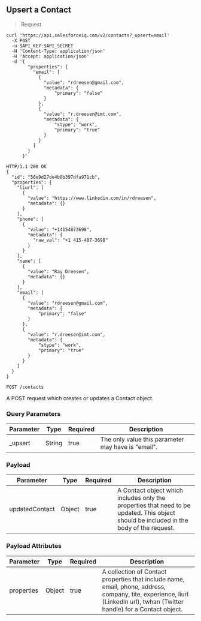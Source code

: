 ## Upsert a Contact

> Request

```shell
curl 'https://api.salesforceiq.com/v2/contacts?_upsert=email'
  -X POST
  -u $API_KEY:$API_SECRET
  -H 'Content-Type: application/json'
  -H 'Accept: application/json'
  -d '{
        "properties": {
          "email": [
            {
              "value": "rdreesen@gmail.com",
              "metadata": {
                  "primary": "false"
              }
            },
            {
              "value": "r.dreesen@imt.com",
              "metadata": {
                  "stype": "work",
                  "primary": "true"
              }
            }
          ]
        }
      }'
```

```shell
HTTP/1.1 200 OK
{
  "id": "56e9d27de4b0b397dfa971cb",
  "properties": {
    "liurl": [
      {
        "value": "https://www.linkedin.com/in/rdreesen",
        "metadata": {}
      }
    ],
    "phone": [
      {
        "value": "+14154873698",
        "metadata": {
          "raw_val": "+1 415-487-3698"
        }
      }
    ],
    "name": [
      {
        "value": "Ray Dreesen",
        "metadata": {}
      }
    ],
    "email": [
      {
        "value": "rdreesen@gmail.com",
        "metadata": {
            "primary": "false"
        }
      },
      {
        "value": "r.dreesen@imt.com",
        "metadata": {
            "stype": "work",
            "primary": "true"
        }
      }
    ]
  }
}
```

`POST /contacts`

A POST request which creates or updates a Contact object. 

### Query Parameters
Parameter | Type | Required | Description
--------- | ---- | -------- | -----------
_upsert | String | true | The only value this parameter may have is "email".

### Payload
Parameter | Type | Required | Description
--------- | ---- | -------- | -----------
updatedContact | Object | true | A Contact object which includes only the properties that need to be updated. This object should be included in the body of the request.

### Payload Attributes
Parameter | Type | Required | Description
--------- | ---- | -------- | -----------
properties | Object | true | A collection of Contact properties that include name, email, phone, address, company, tite, experience, liurl (LinkedIn url), twhan (Twitter handle) for a Contact object.